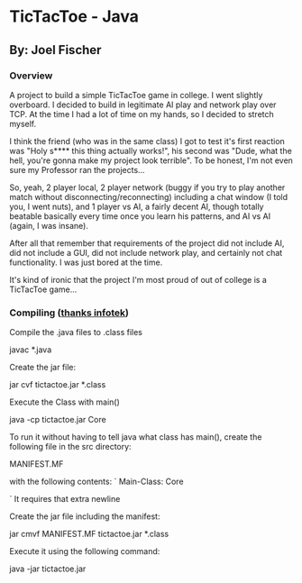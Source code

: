 # TicTacToe - Java
## By: Joel Fischer

### Overview
A project to build a simple TicTacToe game in college. I went slightly overboard. I decided to build in legitimate AI
play and network play over TCP. At the time I had a lot of time on my hands, so I decided to stretch myself.

I think the friend (who was in the same class) I got to test it's first reaction was "Holy s\*\*\*\* this thing
actually works!", his second was "Dude, what the hell, you're gonna make my project look terrible". To be honest, I'm 
not even sure my Professor ran the projects...

So, yeah, 2 player local, 2 player network (buggy if you try to play another match without
disconnecting/reconnecting) including a chat window (I told you, I went nuts), and 1 player vs AI, a fairly decent AI, 
though totally beatable basically every time once you learn his patterns, and AI vs AI (again, I was insane).

After all that remember that requirements of the project did not include AI, did not include a GUI, did not include
network play, and certainly not chat functionality. I was just bored at the time.

It's kind of ironic that the project I'm most proud of out of college is a TicTacToe game...

### Compiling ([thanks infotek](https://github.com/joeljfischer/TicTacToe/issues/1))
Compile the .java files to .class files

javac *.java

Create the jar file:

jar cvf tictactoe.jar *.class

Execute the Class with main()

java -cp tictactoe.jar Core

To run it without having to tell java what class has main(), create the following file in the src directory:

MANIFEST.MF

with the following contents:
`
Main-Class: Core

`
It requires that extra newline

Create the jar file including the manifest:

jar cmvf MANIFEST.MF tictactoe.jar *.class

Execute it using the following command:

java -jar tictactoe.jar
